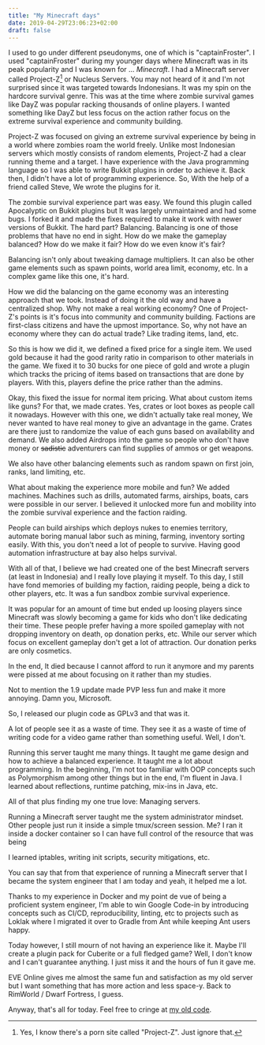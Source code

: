 ```yaml
---
title: "My Minecraft days"
date: 2019-04-29T23:06:23+02:00
draft: false
---
```


I used to go under different pseudonyms, one of which is "captainFroster". I
used "captainFroster" during my younger days where Minecraft was in its peak
popularity and I was known for ... *Minecraft*. I had a Minecraft server called
Project-Z[^1] or Nucleus Servers. You may not heard of it and I'm not surprised since
it was targeted towards Indonesians. It was my spin on the hardcore survival
genre. This was at the time where zombie survival games like DayZ was popular
racking thousands of online players. I wanted something like DayZ but less focus
on the action rather focus on the extreme survival experience and community
building.

Project-Z was focused on giving an extreme survival experience by being in a
world where zombies roam the world freely. Unlike most Indonesian servers which
mostly consists of random elements, Project-Z had a clear running theme and
a target. I have experience with the Java programming language so I was able to
write Bukkit plugins in order to achieve it. Back then, I didn't have a lot of
programming experience. So, With the help of a friend called Steve, We wrote the
plugins for it.

The zombie survival experience part was easy. We found this plugin called
Apocalyptic on Bukkit plugins but It was largely unmaintained and had some bugs.
I forked it and made the fixes required to make it work with newer versions of
Bukkit. The hard part? Balancing. Balancing is one of those problems that have
no end in sight. How do we make the gameplay balanced? How do we make it fair?
How do we even know it's fair?

Balancing isn't only about tweaking damage multipliers. It can also be other
game elements such as spawn points, world area limit, economy, etc. In a complex
game like this one, it's hard.

How we did the balancing on the game economy was an interesting approach that we
took. Instead of doing it the old way and have a centralized shop. Why not make
a real working economy? One of Project-Z's points is it's focus into community
and community building. Factions are first-class citizens and have the upmost
importance. So, why not have an economy where they can do actual trade? Like
trading items, land, etc.

So this is how we did it, we defined a fixed price for a single item. We used gold
because it had the good rarity ratio in comparison to other materials in the
game. We fixed it to 30 bucks for one piece of gold and wrote a plugin which
tracks the pricing of items based on transactions that are done by players. With
this, players define the price rather than the admins.

Okay, this fixed the issue for normal item pricing. What about custom items like
guns? For that, we made crates. Yes, crates or loot boxes as people call it
nowadays. However with this one, we didn't actually take real money, We never wanted to
have real money to give an advantage in the game. Crates are there just to
randomize the value of each guns based on availability and demand. We also added
Airdrops into the game so people who don't have money or ~~sadistic~~
adventurers can find supplies of ammos or get weapons.

We also have other balancing elements such as random spawn on first join,
ranks, land limiting, etc.

What about making the experience more mobile and fun? We added machines.
Machines such as drills, automated farms, airships, boats, cars were possible in
our server. I believed it unlocked more fun and mobility into the zombie
survival experience and the faction raiding.

People can build airships which deploys nukes to enemies territory, automate
boring manual labor such as mining, farming, inventory sorting easily. With
this, you don't need a lot of people to survive. Having good automation
infrastructure at bay also helps survival.

With all of that, I believe we had created one of the best Minecraft servers
(at least in Indonesia) and I really love playing it myself. To this day, I
still have fond memories of building my faction, raiding people, being a dick to
other players, etc. It was a fun sandbox zombie survival experience.

It was popular for an amount of time but ended up loosing players since
Minecraft was slowly becoming a game for kids who don't like dedicating their
time. These people prefer having a more spoiled gameplay with not dropping
inventory on death, op donation perks, etc. While our server which focus on
excellent gameplay don't get a lot of attraction. Our donation perks are only
cosmetics.

In the end, It died because I cannot afford to run it anymore and my parents
were pissed at me about focusing on it rather than my studies.

Not to mention the 1.9 update made PVP less fun and make it more annoying. Damn
you, Microsoft.

So, I released our plugin code as GPLv3 and that was it.

A lot of people see it as a waste of time. They see it as a waste of time of
writing code for a video game rather than something useful. Well, I don't.

Running this server taught me many things. It taught me game design and how to
achieve a balanced experience. It taught me a lot about programming. In the
beginning, I'm not too familiar with OOP concepts such as Polymorphism among
other things but in the end, I'm fluent in Java. I learned about reflections,
runtime patching, mix-ins in Java, etc.

All of that plus finding my one true love: Managing servers.

Running a Minecraft server taught me the system administrator mindset. Other
people just run it inside a simple tmux/screen session. Me? I ran it inside a
docker container so I can have full control of the resource that was being

I learned iptables, writing init scripts, security mitigations, etc.

You can say that from that experience of running a Minecraft server that I
became the system engineer that I am today and yeah, it helped me a lot.

Thanks to my experience in Docker and my point de vue of being a proficient
system engineer, I'm able to win Google Code-in by introducing concepts such as
CI/CD, reproducibility, linting, etc to projects such as Loklak where I migrated
it over to Gradle from Ant while keeping Ant users happy.

Today however, I still mourn of not having an experience like it. Maybe I'll
create a plugin pack for Cuberite or a full fledged game? Well, I don't know and
I can't guarantee anything. I just miss it and the hours of fun it gave me.

EVE Online gives me almost the same fun and satisfaction as my old server but I
want something that has more action and less space-y. Back to RimWorld / Dwarf
Fortress, I guess.

Anyway, that's all for today. Feel free to cringe at [my old code][1].

[^1]: Yes, I know there's a porn site called "Project-Z". Just ignore that.

[1]: https://gitlab.com/nucleus-servers/NuPlugins
